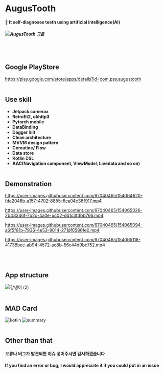 # AugusTooth
**🦷 It self-diagnoses teeth using artificial intelligence(AI)** 
##### ![AugusTooth 그룹](https://user-images.githubusercontent.com/67040465/158754741-d935c1b3-631c-4fd2-be27-7bce2f067e82.jpg)

<br><br>
## Google PlayStore
https://play.google.com/store/apps/details?id=com.pss.augustooth
<br><br>
## Use skill
- **Jetpack camerax**
- **Retrofit2, okhttp3**
- **Pytorch mobile**
- **DataBinding**
- **Dagger hilt**
- **Clean architecture**
- **MVVM design pattern**
- **Coroutine/ Flow**
- **Data store**
- **Kotlin DSL**
- **AAC(Navigation component, ViewModel, Livedata and so on)**
<br><br>

## Demonstration
https://user-images.githubusercontent.com/67040465/154064620-fda2046b-a157-4702-8855-6ea04c36f917.mp4



https://user-images.githubusercontent.com/67040465/154065026-2b43346f-7b2c-4a0e-bc02-dd1c3f3bb766.mp4




https://user-images.githubusercontent.com/67040465/154065094-a6f5f81b-7935-4e53-8014-271df0586fe0.mp4



https://user-images.githubusercontent.com/67040465/154065118-41738bee-ab94-4572-ac8b-56c44d9bc752.mp4


<br><br>




## App structure
![강냉이 (2)](https://user-images.githubusercontent.com/67040465/141021891-7ff68c6f-7fa3-4f89-b205-0f94b7009127.png)
<br><br>
## MAD Card
![kotlin](https://user-images.githubusercontent.com/67040465/141028401-06f92ca3-fb74-4c05-a382-531a3611d928.png)
![summary](https://user-images.githubusercontent.com/67040465/141028405-12be0bdd-25d7-459a-ac48-7d29f8281e43.png)
<br><br>
## Other than that
#### 오류나 버그가 발견되면 이슈 넣어주시면 감사하겠습니다
#### If you find an error or bug, I would appreciate it if you could put in an issue
